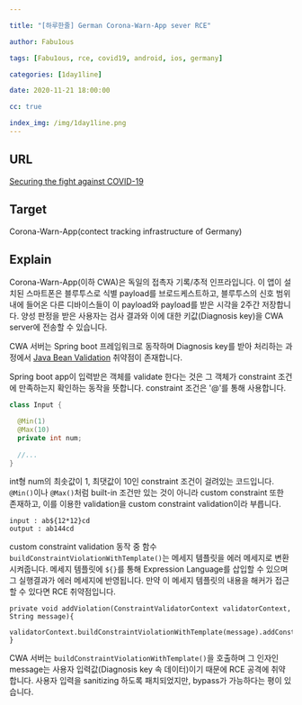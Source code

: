 ```yaml
---

title: "[하루한줄] German Corona-Warn-App sever RCE"

author: Fabu1ous

tags: [Fabu1ous, rce, covid19, android, ios, germany]

categories: [1day1line]

date: 2020-11-21 18:00:00

cc: true

index_img: /img/1day1line.png
---
```




## URL

[Securing the fight against COVID-19](https://securitylab.github.com/research/securing-the-fight-against-covid19-through-oss)



## Target

Corona-Warn-App(contect tracking infrastructure of Germany)



## Explain

Corona-Warn-App(이하 CWA)은 독일의 접촉자 기록/추적 인프라입니다. 이 앱이 설치된 스마트폰은 블루투스로 식별 payload를 브로드케스트하고, 블루투스의 신호 범위 내에 들어온 다른 디바이스들이 이 payload와 payload를 받은 시각을 2주간 저장합니다. 양성 판정을 받은 사용자는 검사 결과와 이에 대한 키값(Diagnosis key)을 CWA server에 전송할 수 있습니다.

CWA 서버는 Spring boot 프레임워크로 동작하며 Diagnosis key를 받아 처리하는 과정에서 [Java Bean Validation](https://securitylab.github.com/research/bean-validation-RCE) 취약점이 존재합니다. 



Spring boot app이 입력받은 객체를 validate 한다는 것은 그 객체가 constraint 조건에 만족하는지 확인하는 동작을 뜻합니다. constraint 조건은 '@'를 통해 사용합니다.

```java
class Input {

  @Min(1)
  @Max(10)
  private int num;
  
  //...
}
```

int형 num의 최솟값이 1, 최댓값이 10인 constraint 조건이 걸려있는 코드입니다. `@Min()`이나 `@Max()`처럼 built-in 조건만 있는 것이 아니라 custom constraint 또한 존재하고, 이를 이용한 validation을 custom constraint validation이라 부릅니다.

```
input : ab${12*12}cd
output : ab144cd
```

custom constraint validation 동작 중 함수`buildConstraintViolationWithTemplate()`는 메세지 템플릿을 에러 메세지로 변환시켜줍니다. 메세지 템플릿에 `${}`를 통해 Expression Language를 삽입할 수 있으며 그 실행결과가 에러 메세지에 반영됩니다. 만약 이 메세지 템플릿의 내용을 해커가 접근할 수 있다면 RCE 취약점입니다.



```
private void addViolation(ConstraintValidatorContext validatorContext, String message){
    validatorContext.buildConstraintViolationWithTemplate(message).addConstraintViolation();
}
```

CWA 서버는 `buildConstraintViolationWithTemplate()`을 호출하며 그 인자인 message는 사용자 입력값(Diagnosis key 속 데이터)이기 때문에 RCE 공격에 취약합니다. 사용자 입력을 sanitizing 하도록 패치되었지만, bypass가 가능하다는 평이 있습니다.